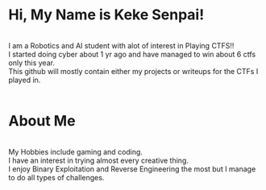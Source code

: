 <h1>Hi, My Name is Keke Senpai!</h1><br>
I am a Robotics and AI student with alot of interest in Playing CTFS!!<br>
I started doing cyber about 1 yr ago and have managed to win about 6 ctfs only this year.<br>
This github will mostly contain either my projects or writeups for the CTFs I played in.<br>
<br>
<h1>About Me</h1><br>
My Hobbies include gaming and coding.<br>
I have an interest in trying almost every creative thing.<br>
I enjoy Binary Exploitation and Reverse Engineering the most but I manage to do all types of challenges.<br>

